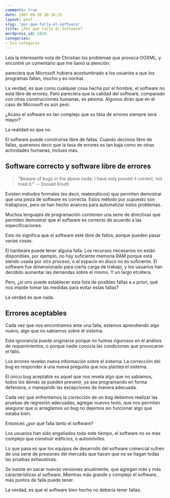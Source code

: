 ```yaml
---
comments: true
date: 2007-08-20 20:16:35
layout: post
slug: 'por-que-falla-el-software'
title: ¿Por qué falla el Software?
wordpress_id: 1826
categories:
- Sin categoría
---
```


Leía la interesante nota de Christian los problemas que provoca OOXML, y encontré un comentario que me llamó la atención:

pareciera que Microsoft hubiera acostumbrado a los usuarios a que los programas fallan, mucho y es normal.

La verdad, es que como cualquier cosa hecha por el hombre, el software no está libre de errores.
Pero pareciera que la calidad del software, comparado con otras construcciones humanas, es pésima.
Algunos dirán que en el caso de Microsoft es aún peor.

¿Acaso el software es tan complejo que su tasa de errores siempre será mayor?

La realidad es que no.

El software puede construirse libre de fallas. Cuando decimos libre de fallas, queremos decir que la tasa de errores es tan baja como en otras actividades humanas, incluso más.

## Software correcto y software libre de errores

> "Beware of bugs in the above code; I have only proved it correct, not tried it."
> -- Donald Knuth

Existen métodos formales (es decir, matemáticos) que permiten demostrar que una pieza de software es correcta. Estos método por supuesto son trabajosos, pero se han hecho avances para automatizar estos problemas.

Muchos lenguajes de programación contienen una serie de directivas que permiten demostrar que el software es correcto de acuerdo a las especificaciones.

Esto no significa que el software esté libre de fallos, porque pueden pasar varias cosas.

El hardware puede tener alguna falla.
Los recursos necesarios no están disponibles, por ejemplo, no hay suficiente memoria RAM porque está siendo usada por otro proceso, o el espacio en disco no es suficiente.
El software fue dimensionado para cierta carga de trabajo, y los usuarios han decidido aumentar las demandas sobre el mismo.
Y un largo etcétera.

Pero, ¿si uno puede establecer esta lista de posibles fallas a a priori, qué nos impide tomar las medidas para evitar estas fallas?

La verdad es que nada.

## Errores aceptables

Cada vez que nos encontramos ante una falla, estamos aprendiendo algo nuevo, algo que no sabíamos sobre el sistema.

Esta ignorancia puede originarse porque no fuimos rigurosos en el análisis de requerimientos, o porque nadie conocía las condiciones que provocaron el fallo.

Los errores revelan nueva información sobre el sistema. La corrección del bug es responder a una nueva pregunta que nos plantea el sistema.

El único bug aceptable es aquel que nos revela algo que no sabíamos, todos los demás se pueden prevenir, ya sea programando en forma defensiva, o manejando las excepciones de manera adecuada.

Cada vez que enfrentamos la corrección de un bug debemos realizar las pruebas de regresión adecuadas, agregar nuevos tests, que nos permitan asegurar que si arreglamos un bug no dejemos sin funcionar algo que estaba bien.

Entonces ¿por qué falla tanto el software?

Los usuarios han sido engañados todo este tiempo, el software no es más complejo que construir edificios, o automóviles.

Lo que pasa es que los equipos de desarrollo del software comercial sufren de una serie de presiones del mercado que hacen que no se hagan todas las pruebas exhaustivas.

Se insiste en sacar nuevas versiones anualmente, que agregan más y más características al software.
Mientras más grande y complejo el software, más puntos de falla puede tener.

La verdad, es que el software bien hecho no debería tener fallas.
